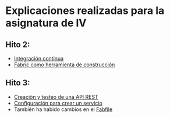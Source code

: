 # Explicaciones realizadas para la asignatura de IV
## Hito 2:
- [Integración continua](CI.md)
- [Fabric como herramienta de construcción](fabric.md)
## Hito 3:
- [Creación y testeo de una API REST](apirest.md)
- [Configuración para crear un servicio](servicio.md)
- También ha habido cambios en el [Fabfile](https://github.com/OMGitsXupi/WikiRandom/blob/master/fabfile.py)